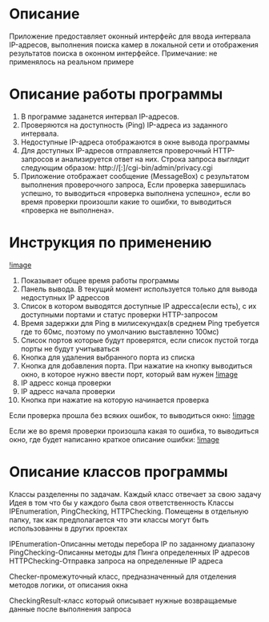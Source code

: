 ﻿# Описание
Приложение предоставляет оконный интерфейс для ввода интервала IP-адресов, 
выполнения поиска камер в локальной сети и отображения результатов поиска в оконном интерфейсе.
Примечание: не применялось на реальном примере

# Описание работы программы
1.	В программе заданется интервал IP-адресов.
2.	Проверяются на доступность (Ping) IP-адреса из заданного интервала.
3.  Недоступные IP-адреса отображаются в окне вывода программы
4.	Для доступных IP-адресов отправляется проверочный HTTP-запросов и анализируется ответ на них. 
Строка запроса выглядит следующим образом: 
http://<ip>[:<port>]/cgi-bin/admin/privacy.cgi
5.	Приложение отображает сообщение (MessageBox) с результатом выполнения проверочного запроса, 
Если проверка завершилась успешно, то выводиться «проверка выполнена успешно»,
если во время проверки произошли какие то ошибки, то выводиться «проверка не выполнена».

# Инструкция по применению
[!image](https://github.com/Mark65537/CameraCheckLocIP/blob/master/screens/mainform.png)
1. Показывает общее время работы программы
2. Панель вывода. В текущий момент используется только для вывода недоступных IP адрессов
3. Список в котором выводятся доступные IP адресса(если есть), с их доступными портами и статус проверки HTTP-запросом
4. Время задержки для Ping в милисекундах(в среднем Ping требуется где то 60мс, поэтому по умолчанию выставленно 100мс)
5. Список портов которые будут проверятся, если список пустой тогда порты не будут учитываться
6. Кнопка для удаления выбранного порта из списка
7. Кнопка для добавления порта. При нажатие на кнопку выводиться окно, в которое нужно ввести порт, который вам нужен
[!image](https://github.com/Mark65537/CameraCheckLocIP/blob/master/screens/addport.png)
8. IP адресс конца проверки
9. IP адресс начала проверки
10. Кнопка при нажатие на которую начинается проверка

Если проверка прошла без всяких ошибок, то выводиться окно:
[!image](https://github.com/Mark65537/CameraCheckLocIP/blob/master/screens/checkOK.png) 

Если же во время проверки произошла какая то ошибка, то выводиться окно, где будет написанно краткое описание ошибки:
[!image](https://github.com/Mark65537/CameraCheckLocIP/blob/master/screens/checkFail.png) 

# Описание классов программы
Классы разделенны по задачам. Каждый класс отвечает за свою задачу
Идея в том что бы у каждого была своя ответственность
Классы IPEnumeration, PingChecking, HTTPChecking. Помещены в отдельную папку, так как предполагается что эти классы могут быть использованны в других проектах 
 
IPEnumeration-Описанны методы перебора IP по заданному диапазону<br>
PingChecking-Описанны методы для Пинга определенных IP адресов<br>
HTTPChecking-Отправка запроса на определенные IP адреса<br>

Checker-промежуточный класс, предназначенный для отделения методов логики, от описания окна

CheckingResult-класс который описывает нужные возвращаемые данные после выполнения запроса

